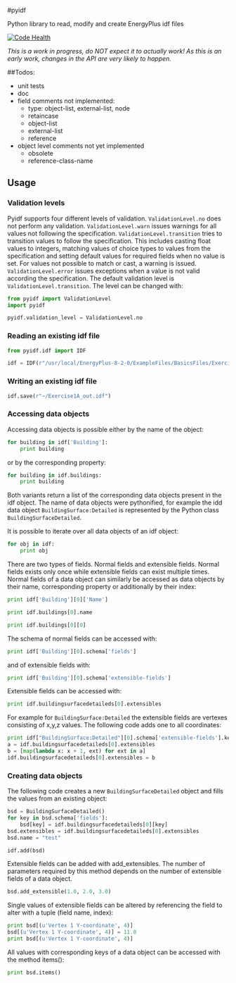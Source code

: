 #pyidf

Python library to read, modify and create EnergyPlus idf files

[![Code Health](https://landscape.io/github/rbuffat/pyidf/master/landscape.svg)](https://landscape.io/github/rbuffat/pyidf/master)

*This is a work in progress, do NOT expect it to actually work! As this is an early work, changes in the API are very likely to happen.*

##Todos:

* unit tests
* doc
* field comments not implemented:
  * type: object-list, external-list, node
  * retaincase
  * object-list
  * external-list
  * reference
* object level comments not yet implemented
  * obsolete
  * reference-class-name
  
## Usage

### Validation levels

Pyidf supports four different levels of validation. `ValidationLevel.no` does not perform any validation. `ValidationLevel.warn` issues warnings for all values not following the specification. `ValidationLevel.transition` tries to transition values to follow the specification. This includes casting float values to integers, matching values of choice types to values from the specification and setting default values for required fields when no value is set. For values not possible to match or cast, a warning is issued. `ValidationLevel.error` issues exceptions when a value is not valid according the specification. The default validation level is `ValidationLevel.transition`. The level can be changed with:

```python
from pyidf import ValidationLevel
import pyidf

pyidf.validation_level = ValidationLevel.no
```

### Reading an existing idf file

```python
from pyidf.idf import IDF

idf = IDF(r"/usr/local/EnergyPlus-8-2-0/ExampleFiles/BasicsFiles/Exercise1A.idf")
```

### Writing an existing idf file

```python
idf.save(r"~/Exercise1A_out.idf")
```

### Accessing data objects

Accessing data objects is possible either by the name of the object:

```python
for building in idf['Building']:
    print building
```

or by the corresponding property:

```python
for building in idf.buildings:
    print building
```

Both variants return a list of the corresponding data objects present in the idf object. The name of data objects were pythonified, for example  the idd data object `BuildingSurface:Detailed` is represented by the Python class `BuildingSurfaceDetailed`.

It is possible to iterate over all data objects of an idf object:
```python
for obj in idf:
    print obj
```

There are two types of fields. Normal fields and extensible fields. Normal fields exists only once while extensible fields can exist multiple times. Normal fields of a data object can similarly be accessed as data objects by their name, corresponding property or additionally by their index:

```python
print idf['Building'][0]['Name']
```

```python
print idf.buildings[0].name
```

```python
print idf.buildings[0][0]
```

The schema of normal fields can be accessed with:
```python
print idf['Building'][0].schema['fields']
```

and of extensible fields with:
```python
print idf['Building'][0].schema['extensible-fields']
```

Extensible fields can be accessed with:
```python
print idf.buildingsurfacedetaileds[0].extensibles
```

For example for `BuildingSurface:Detailed` the extensible fields are vertexes consisting of x,y,z values. The following code adds one to all coordinates:

```python
print idf["BuildingSurface:Detailed"][0].schema['extensible-fields'].keys()
a = idf.buildingsurfacedetaileds[0].extensibles
b = [map(lambda x: x + 1, ext) for ext in a]
idf.buildingsurfacedetaileds[0].extensibles = b
```

### Creating data objects

The following code creates a new `BuildingSurfaceDetailed` object and fills the values from an existing object: 

```python
bsd = BuildingSurfaceDetailed()
for key in bsd.schema['fields']:
    bsd[key] = idf.buildingsurfacedetaileds[0][key]
bsd.extensibles = idf.buildingsurfacedetaileds[0].extensibles
bsd.name = "test"

idf.add(bsd)
```

Extensible fields can be added with add_extensibles. The number of parameters required by this method depends on the number of extensible fields of a data object.

```python
bsd.add_extensible(1.0, 2.0, 3.0)
```

Single values of extensible fields can be altered by referencing the field to alter with a tuple (field name, index):

```python
print bsd[(u'Vertex 1 Y-coordinate', 4)]
bsd[(u'Vertex 1 Y-coordinate', 4)] = 11.0
print bsd[(u'Vertex 1 Y-coordinate', 4)]
```

All values with corresponding keys of a data object can be accessed with the method items():
```python
print bsd.items()
```